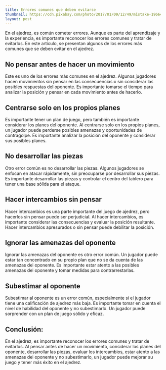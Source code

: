 ```yaml
---
title: Errores comunes que deben evitarse
thumbnail: https://cdn.pixabay.com/photo/2017/01/09/12/49/mistake-1966448_960_720.jpg
layout: post
---
```


En el ajedrez, es común cometer errores. Aunque es parte del aprendizaje y la experiencia, es importante reconocer los errores comunes y tratar de evitarlos. En este artículo, se presentan algunos de los errores más comunes que se deben evitar en el ajedrez.

## No pensar antes de hacer un movimiento

Este es uno de los errores más comunes en el ajedrez. Algunos jugadores hacen movimientos sin pensar en las consecuencias o sin considerar las posibles respuestas del oponente. Es importante tomarse el tiempo para analizar la posición y pensar en cada movimiento antes de hacerlo.

## Centrarse solo en los propios planes

Es importante tener un plan de juego, pero también es importante considerar los planes del oponente. Al centrarse solo en los propios planes, un jugador puede perderse posibles amenazas y oportunidades de contragolpe. Es importante analizar la posición del oponente y considerar sus posibles planes.

## No desarrollar las piezas

Otro error común es no desarrollar las piezas. Algunos jugadores se enfocan en atacar rápidamente, sin preocuparse por desarrollar sus piezas. Es importante desarrollar las piezas y controlar el centro del tablero para tener una base sólida para el ataque.

## Hacer intercambios sin pensar

Hacer intercambios es una parte importante del juego de ajedrez, pero hacerlos sin pensar puede ser perjudicial. Al hacer intercambios, es importante considerar las consecuencias y evaluar la posición resultante. Hacer intercambios apresurados o sin pensar puede debilitar la posición.

## Ignorar las amenazas del oponente

Ignorar las amenazas del oponente es otro error común. Un jugador puede estar tan concentrado en su propio plan que no se da cuenta de las amenazas del oponente. Es importante estar atento a las posibles amenazas del oponente y tomar medidas para contrarrestarlas.

## Subestimar al oponente

Subestimar al oponente es un error común, especialmente si el jugador tiene una calificación de ajedrez más baja. Es importante tomar en cuenta el nivel de habilidad del oponente y no subestimarlo. Un jugador puede sorprender con un plan de juego sólido y eficaz.

## Conclusión:

En el ajedrez, es importante reconocer los errores comunes y tratar de evitarlos. Al pensar antes de hacer un movimiento, considerar los planes del oponente, desarrollar las piezas, evaluar los intercambios, estar atento a las amenazas del oponente y no subestimarlo, un jugador puede mejorar su juego y tener más éxito en el ajedrez.
